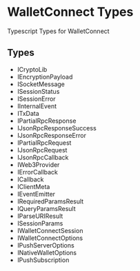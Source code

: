 # WalletConnect Types

Typescript Types for WalletConnect

## Types

- ICryptoLib
- IEncryptionPayload
- ISocketMessage
- ISessionStatus
- ISessionError
- IInternalEvent
- ITxData
- IPartialRpcResponse
- IJsonRpcResponseSuccess
- IJsonRpcResponseError
- IPartialRpcRequest
- IJsonRpcRequest
- IJsonRpcCallback
- IWeb3Provider
- IErrorCallback
- ICallback
- IClientMeta
- IEventEmitter
- IRequiredParamsResult
- IQueryParamsResult
- IParseURIResult
- ISessionParams
- IWalletConnectSession
- IWalletConnectOptions
- IPushServerOptions
- INativeWalletOptions
- IPushSubscription
